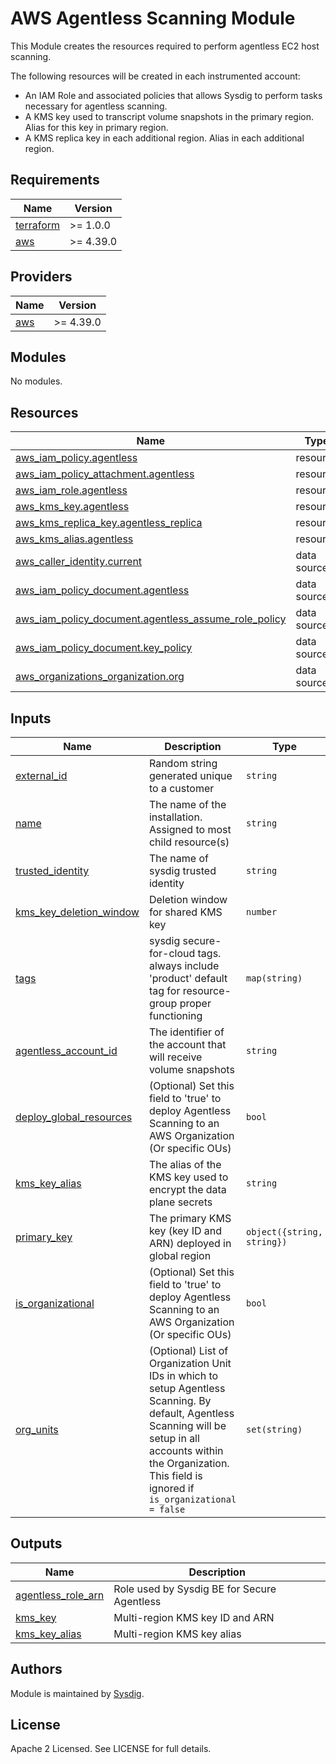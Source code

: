 # AWS Agentless Scanning Module

This Module creates the resources required to perform agentless EC2 host scanning.

The following resources will be created in each instrumented account:
- An IAM Role and associated policies that allows Sysdig to perform tasks necessary for agentless scanning.
- A KMS key used to transcript volume snapshots in the primary region. Alias for this key in primary region.
- A KMS replica key in each additional region. Alias in each additional region.

<!-- BEGINNING OF PRE-COMMIT-TERRAFORM DOCS HOOK -->
## Requirements

| Name | Version |
|------|---------|
| <a name="requirement_terraform"></a> [terraform](#requirement\_terraform) | >= 1.0.0 |
| <a name="requirement_aws"></a> [aws](#requirement\_aws) | >= 4.39.0 |

## Providers

| Name | Version |
|------|---------|
| <a name="provider_aws"></a> [aws](#provider\_aws) | >= 4.39.0 |

## Modules

No modules.

## Resources

| Name | Type |
|------|------|
| [aws_iam_policy.agentless](https://registry.terraform.io/providers/hashicorp/aws/latest/docs/resources/iam_policy) | resource |
| [aws_iam_policy_attachment.agentless](https://registry.terraform.io/providers/hashicorp/aws/latest/docs/resources/iam_policy_attachment) | resource |
| [aws_iam_role.agentless](https://registry.terraform.io/providers/hashicorp/aws/latest/docs/resources/iam_role) | resource |
| [aws_kms_key.agentless](https://registry.terraform.io/providers/hashicorp/aws/latest/docs/resources/kms_key) | resource |
| [aws_kms_replica_key.agentless_replica](https://registry.terraform.io/providers/hashicorp/aws/latest/docs/resources/kms_replica_key) | resource |
| [aws_kms_alias.agentless](https://registry.terraform.io/providers/hashicorp/aws/latest/docs/resources/kms_alias) | resource |
| [aws_caller_identity.current](https://registry.terraform.io/providers/hashicorp/aws/latest/docs/data-sources/caller_identity) | data source |
| [aws_iam_policy_document.agentless](https://registry.terraform.io/providers/hashicorp/aws/latest/docs/data-sources/iam_policy_document) | data source |
| [aws_iam_policy_document.agentless_assume_role_policy](https://registry.terraform.io/providers/hashicorp/aws/latest/docs/data-sources/iam_policy_document) | data source |
| [aws_iam_policy_document.key_policy](https://registry.terraform.io/providers/hashicorp/aws/latest/docs/data-sources/iam_policy_document) | data source |
| [aws_organizations_organization.org](https://registry.terraform.io/providers/hashicorp/aws/latest/docs/data-sources/organizations_organization) | data source |

## Inputs

| Name | Description | Type | Default | Required |
|------|-------------|------|---------|:--------:|
| <a name="input_external_id"></a> [external\_id](#input\_external\_id) | Random string generated unique to a customer | `string` | n/a | yes |
| <a name="input_name"></a> [name](#input\_name) | The name of the installation. Assigned to most child resource(s) | `string` | n/a | yes |
| <a name="input_trusted_identity"></a> [trusted\_identity](#input\_trusted\_identity) | The name of sysdig trusted identity | `string` | n/a | yes |
| <a name="input_kms_key_deletion_window"></a> [kms\_key\_deletion\_window](#input\_kms\_key\_deletion\_window) | Deletion window for shared KMS key | `number` | `7` | no |
| <a name="input_tags"></a> [tags](#input\_tags) | sysdig secure-for-cloud tags. always include 'product' default tag for resource-group proper functioning | `map(string)` | <pre>{<br>  "product": "sysdig-secure-for-cloud"<br>}</pre> | no |
| <a name="input_agentless_account_id"></a> [agentless\_account\_id](#input\_agentless\_account\_id) | The identifier of the account that will receive volume snapshots | `string` | n/a | no |
| <a name="input_deploy_global_resources"></a> [deploy\_global\_resources](#input\_deploy\_global\_resources) | (Optional) Set this field to 'true' to deploy Agentless Scanning to an AWS Organization (Or specific OUs) | `bool` | `false` | no |
| <a name="input_kms_key_alias"></a> [kms\_key\_alias](#input\_kms\_key\_alias) | The alias of the KMS key used to encrypt the data plane secrets | `string` | `sysdig-secure-scanning` | yes |
| <a name="input_primary_key"></a> [primary\_key](#input\_primary\_key) | The primary KMS key (key ID and ARN) deployed in global region | `object({string, string})` | `"", ""` | yes |
| <a name="input_is_organizational"></a> [is\_organizational](#input\_is\_organizational) | (Optional) Set this field to 'true' to deploy Agentless Scanning to an AWS Organization (Or specific OUs) | `bool` | `false` | no |
| <a name="input_org_units"></a> [org\_units](#input\_org\_units) | (Optional) List of Organization Unit IDs in which to setup Agentless Scanning. By default, Agentless Scanning will be setup in all accounts within the Organization. This field is ignored if `is_organizational = false` | `set(string)` | `[]` | no |

## Outputs

| Name | Description |
|------|-------------|
| <a name="output_agentless_role_arn"></a> [agentless\_role\_arn](#output\_agentless\_role\_arn) | Role used by Sysdig BE for Secure Agentless |
| <a name="output_kms_key"></a> [kms\_key](#output\_kms\_key) | Multi-region KMS key ID and ARN |
| <a name="output_kms_key_alias"></a> [kms\_key\_alias](#output\_kms\_key\_alias) | Multi-region KMS key alias |
<!-- END OF PRE-COMMIT-TERRAFORM DOCS HOOK -->

## Authors

Module is maintained by [Sysdig](https://sysdig.com).

## License

Apache 2 Licensed. See LICENSE for full details.
